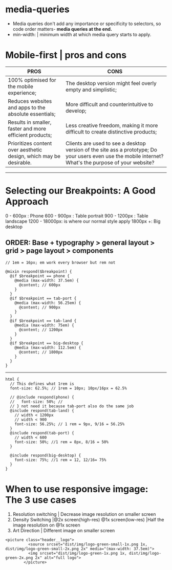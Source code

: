 # media-queries
- Media queries don't add any importance or specificity to selectors, so code order matters- **media queries at the end.**
- min-width: | minimum width at which media query starts to apply.

# Mobile-first | pros and cons
|PROS | CONS |
|-----|-------|
|100% optimised for the mobile experience;|The desktop version might feel overly empty and simplistic;|
| Reduces websites and apps to the absolute essentials;|More difficult and counterintuitive to develop;|
| Results in smaller, faster and more efficient products;|Less creative freedom, making it more difficult to create distinctive products;|
| Prioritizes content over aesthetic design, which may be desirable.|Clients are used to see a desktop version of the site ass a prototype; Do your users even use the mobile internet? What's the purpose of your website?|
---
# Selecting our Breakpoints: A Good Approach
0 - 600px : Phone
600 - 900px : Table portrait
900 - 1200px : Table landscape
1200 - 18000px: is where our normal style apply
1800px +: Big desktop
## ORDER: Base + typography > general layout > grid > page layout > components
```
// 1em = 16px; em work every browser but rem not

@mixin respond($breakpoint) {
  @if $breakpoint == phone {
    @media (max-width: 37.5em) {
      @content; // 600px
    }
  }
  @if $breakpoint == tab-port {
    @media (max-width: 56.25em) {
      @content; // 900px
    }
  }
  @if $breakpoint == tab-land {
    @media (max-width: 75em) {
      @content; // 1200px
    }
  }
  @if $breakpoint == big-desktop {
    @media (max-width: 112.5em) {
      @content; // 1800px
    }
  }
}
```
---
```
html {
  // This defines what 1rem is
  font-size: 62.5%; // 1rem = 10px; 10px/16px = 62.5%

  // @include respond(phone) {
  //   font-size: 50%; //
  // } not need it because tab-port also do the same job
  @include respond(tab-land) {
    // width < 1200px
    // width < 900
    font-size: 56.25%; // 1 rem = 9px, 9/16 = 56.25%
  }
  @include respond(tab-port) {
    // width < 600
    font-size: 50%; //1 rem = 8px, 8/16 = 50%
  }

  @include respond(big-desktop) {
    font-size: 75%; //1 rem = 12, 12/16= 75%
  }
}
```

# When to use responsive imgage: The 3 use cases
1. Resolution switching | Decrease image resolution on smaller screen
2. Density Switching |@2x screen(high-res) @1x screen(low-res) |Half the image resolution on @1x screen
3. Art Direction | Different image on smaller screen

```
<picture class="header__logo">
          <source srcset="dist/img/logo-green-small-1x.png 1x, dist/img/logo-green-small-2x.png 2x" media="(max-width: 37.5em)">
          <img srcset="dist/img/logo-green-1x.png 1x, dist/img/logo-green-2x.png 2x" alt="full logo">
        </picture>
```
